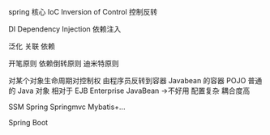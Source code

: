 spring 核心
IoC Inversion of Control
控制反转

DI Dependency Injection
依赖注入

泛化 关联 依赖

开笔原则
依赖倒转原则
迪米特原则

对某个对象生命周期对控制权
由程序员反转到容器
Javabean 的容器
POJO 普通的 Java 对象
相对于 EJB Enterprise JavaBean ->不好用 配置复杂 耦合度高

SSM
Spring Springmvc Mybatis+...

Spring Boot

